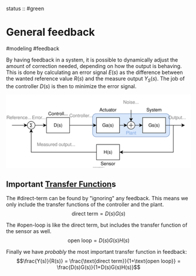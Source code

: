 status :: #green 

# General feedback

\#modeling #feedback

By having feedback in a system, it is possible to dynamically adjust the amount of correction needed, depending on how the output is behaving. This is done by calculating an error signal $E(s)$ as the difference between the wanted reference value $R(s)$ and the measure output $Y_S(s)$. The job of the controller $D(s)$ is then to minimize the error signal.

![general_control_loop.svg](images/general_control_loop.svg)

## Important [Transfer Function](Transfer%20Function.md)s

The #direct-term can be found by "ignoring" any feedback. This means we only include the transfer functions of the controller and the plant.
$$\text{direct term} = D(s)G(s)$$

The #open-loop is like the direct term, but includes the transfer function of the sensor as well.
$$\text{open loop} = D(s)G(s)H(s)$$ 

Finally we have *probably* the most important transfer function in feedback:
$$\frac{Y(s)}{R(s)} = \frac{\text{direct term}}{1+\text{open loop}} = \frac{D(s)G(s)}{1+D(s)G(s)H(s)}$$
